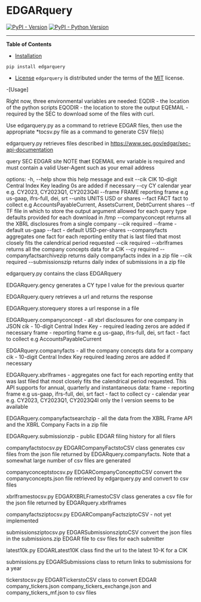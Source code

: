 # EDGARquery

[![PyPI - Version](https://img.shields.io/pypi/v/edgarquery.svg)](https://pypi.org/project/edgarquery)
[![PyPI - Python Version](https://img.shields.io/pypi/pyversions/edgarquery.svg)](https://pypi.org/project/edgarquery)

-----

**Table of Contents**

- [Installation](#installation)
```console
pip install edgarquery
```

- [License](#license)
`edgarquery` is distributed under the terms of the [MIT](https://spdx.org/licenses/MIT.html) license.

-[Usage]

Right now, three environmental variables are needed:
EQDIR - the location of the python scripts
EQODIR - the location to store the output
EQEMAIL - required by the SEC to download some of the files with curl.

Use edgarquery.py as a command to retrieve EDGAR files, then use the
appropriate *tocsv.py file as a command to generate CSV file(s)

edgarquery.py retrieves files described in
https://www.sec.gov/edgar/sec-api-documentation

query SEC EDGAR site NOTE thæt EQEMAIL env variable is required and must
contain a valid User-Agent such as your email address

options:
  -h, --help            show this help message and exit
  --cik CIK             10-digit Central Index Key
                        leading 0s are added if necessary
  --cy CY               calendar year e.g. CY2023, CY2023Q1, CY2023Q4I
  --frame FRAME         reporting frame e.g us-gaap, ifrs-full, dei, srt
  --units UNITS         USD or shares
  --fact FACT           fact to collect e.g AccountsPayableCurrent,
                                            AssetsCurrent, DebtCurrent
                        shares
  --tf TF               file in which to store the output argument allowed for
                        each query type defaults provided for each download in
                        /tmp
  --companyconcept      returns all the XBRL disclosures from a single company
                        --cik required --frame - default us-gaap --fact -
                        default USD-per-shares
  --companyfacts        aggregates one fact for each reporting entity that is
                        last filed that most closely fits the calendrical
                        period requested --cik required
  --xbrlframes          returns all the company concepts data for a CIK --cy
                        required
  --companyfactsarchivezip
                        returns daily companyfacts index in a zip file --cik
                        required
  --submissionszip      returns daily index of submissions in a zip file

edgarquery.py contains the class EDGARquery

EDGARquery.gency generates a CY type I value for the previous quarter

EDGARquery.query retrieves a url and returns the response

EDGARquery.storequery stores a url response in a file 

EDGARquery.companyconcept - all xbrl disclosures for one company in JSON
         cik   - 10-digit Central Index Key - required
                 leading zeros are added if necessary
         frame - reporting frame e.g us-gaap, ifrs-full, dei, srt
         fact  - fact to collect e.g AccountsPayableCurrent

EDGARquery.companyfacts - all the company concepts data for a company
        cik - 10-digit Central Index Key required
                 leading zeros are added if necessary

EDGARquery.xbrlframes - aggregates one fact for each reporting entity that
         was last filed that most closely fits the
         calendrical period requested.
         This API supports for annual, quarterly and instantaneous data:
         frame - reporting frame e.g us-gaap, ifrs-full, dei, srt
         fact - fact to collect
         cy   - calendar year e.g. CY2023, CY2023Q1, CY2023Q4I
         only the I version seems to be available 

EDGARquery.companyfactsearchzip - all the data from the XBRL Frame API
            and the XBRL Company Facts in a zip file

EDGARquery.submissionzip -  public EDGAR filing history for all filers

companyfactstocsv.py
EDGARCompanyFactstoCSV class generates csv files from the json file
          returned by EDGARquery.companyfacts. Note that a somewhat
          large number of csv files are generated

companyconceptstocsv.py
EDGARCompanyConcepttoCSV convert the companyconcepts.json file retrieved
by edgarquery.py and convert to csv files

xbrlframestocsv.py
EDGARXBRLFramestoCSV class generates a csv file for the json file
          returned by EDGARquery.xbrlframes

companyfactsziptocsv.py
EDGARCompanyFactsziptoCSV - not yet implemented

submissionsziptocsv.py
EDGARSubmissionsziptoCSV convert the json files in the submissions.zip
EDGAR file to csv files for each submitter

latest10k.py
EDGARLatest10K class find the url to the latest 10-K for a CIK

submissions.py
EDGARSubmissions class to return links to submissions for a year

tickerstocsv.py
EDGARTickerstoCSV class to convert EDGAR company_tickers.json
company_tickers_exchange.json and company_tickers_mf.json to csv files



